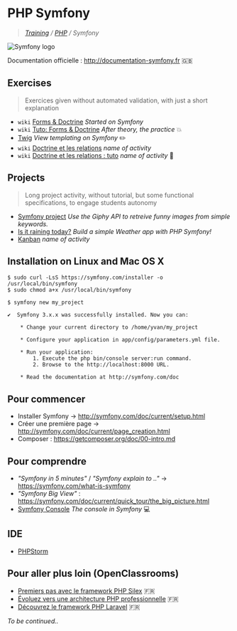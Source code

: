 # PHP Symfony
>_[Training](https://github.com/simplonco/training) / [PHP](https://github.com/simplonco/php-training) / Symfony_

![Symfony logo](https://symfony.com/images/v5/opengraph/symfony_logo.png?v=4)

Documentation officielle : http://documentation-symfony.fr :uk:

## Exercises

> Exercices given without automated validation, with just a short explanation

* `wiki` [Forms & Doctrine](https://github.com/simplonco/symfony-training/wiki/Forms-&-Doctrines) _Started on Symfony_
* `wiki` [Tuto: Forms & Doctrine](https://github.com/simplonco/symfony-training/wiki/Tuto:-Forms-&-Doctrines) _After theory, the practice_ :boom:
* [Twig](https://github.com/simplonco/php-workshop-twig/) _View templating on Symfony_ :pencil2:
* `wiki` [Doctrine et les relations](https://github.com/simplonco/symfony-training/wiki/Activit%C3%A9:-Doctrine-et-les-relations) _name of activity_
* `wiki` [Doctrine et les relations : tuto](https://github.com/simplonco/symfony-training/wiki/Activit%C3%A9:-Doctrine-et-les-relations-%5Bpossibilit%C3%A9%5D) _name of activity_ :closed_book:

## Projects

> Long project activity, without tutorial, but some functional specifications, to engage students autonomy

* [Symfony project](https://github.com/simplonco/symfony-project) _Use the Giphy API to retreive funny images from simple keywords._
* [Is it raining today?](https://github.com/simplonco/is-it-raining-today) _Build a simple Weather app with PHP Symfony!_
* [Kanban](https://github.com/simplonco/kanban) _name of activity_


## Installation on Linux and Mac OS X

```shell
$ sudo curl -LsS https://symfony.com/installer -o /usr/local/bin/symfony
$ sudo chmod a+x /usr/local/bin/symfony
```

```shell
$ symfony new my_project
```

```shell
✔  Symfony 3.x.x was successfully installed. Now you can:

    * Change your current directory to /home/yvan/my_project

    * Configure your application in app/config/parameters.yml file.

    * Run your application:
        1. Execute the php bin/console server:run command.
        2. Browse to the http://localhost:8000 URL.

    * Read the documentation at http://symfony.com/doc
```

## Pour commencer

* Installer Symfony -> http://symfony.com/doc/current/setup.html
* Créer une première page -> http://symfony.com/doc/current/page_creation.html
* Composer : https://getcomposer.org/doc/00-intro.md

## Pour comprendre

* _"Symfony in 5 minutes"_ / _"Symfony explain to .."_ -> https://symfony.com/what-is-symfony
* _"Symfony Big View"_ : https://symfony.com/doc/current/quick_tour/the_big_picture.html
* [Symfony Console](https://github.com/simplonco/symfony-training/wiki/Symfony:-La-console) _The console in Symfony_ :computer:

## IDE

* [PHPStorm](https://www.jetbrains.com/phpstorm/)

## Pour aller plus loin (OpenClassrooms)

* [Premiers pas avec le framework PHP Silex](https://openclassrooms.com/courses/premiers-pas-avec-le-framework-php-silex) :fr:
* [Évoluez vers une architecture PHP professionnelle](https://openclassrooms.com/courses/evoluez-vers-une-architecture-php-professionnelle) :fr:
* [Découvrez le framework PHP Laravel](https://openclassrooms.com/courses/decouvrez-le-framework-php-laravel-1) :fr:

_To be continued.._
